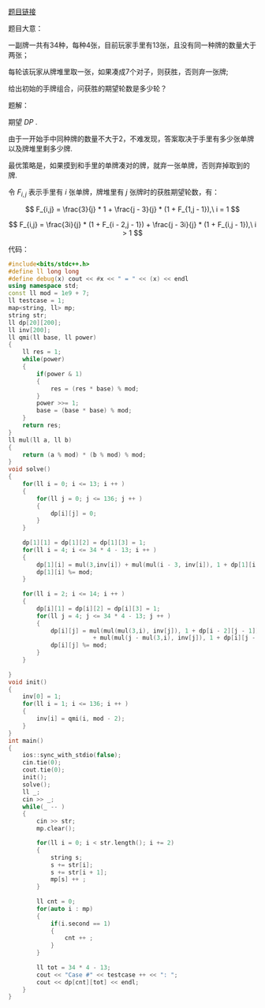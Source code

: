 [题目链接](https://ac.nowcoder.com/acm/contest/33186/I)

题目大意：

一副牌一共有34种，每种4张，目前玩家手里有13张，且没有同一种牌的数量大于两张；

每轮该玩家从牌堆里取一张，如果凑成7个对子，则获胜，否则弃一张牌;

给出初始的手牌组合，问获胜的期望轮数是多少轮？

题解：

期望 $DP$ .

由于一开始手中同种牌的数量不大于2，不难发现，答案取决于手里有多少张单牌以及牌堆里剩多少牌.

最优策略是，如果摸到和手里的单牌凑对的牌，就弃一张单牌，否则弃掉取到的牌.

令 $F_{i,j}$ 表示手里有 $i$ 张单牌，牌堆里有 $j$ 张牌时的获胜期望轮数，有：


$$
F_{i,j} = \frac{3}{j} * 1 + \frac{j - 3}{j} * (1 + F_{1,j - 1}),\ i = 1 
$$

$$
F_{i,j} = \frac{3i}{j} * (1 + F_{i - 2,j - 1}) + \frac{j - 3i}{j} * (1 + F_{i,j - 1}),\ i > 1
$$



代码：

```cpp
#include<bits/stdc++.h>
#define ll long long
#define debug(x) cout << #x << " = " << (x) << endl
using namespace std;
const ll mod = 1e9 + 7;
ll testcase = 1;
map<string, ll> mp;
string str;
ll dp[20][200];
ll inv[200];
ll qmi(ll base, ll power)
{
	ll res = 1;
	while(power)
	{
		if(power & 1)
		{
			res = (res * base) % mod;
		}
		power >>= 1;
		base = (base * base) % mod;
	}
	return res;
}
ll mul(ll a, ll b)
{
	return (a % mod) * (b % mod) % mod;
}
void solve()
{
	for(ll i = 0; i <= 13; i ++ )
	{
		for(ll j = 0; j <= 136; j ++ )
		{
			dp[i][j] = 0;
		}
	}
	
	dp[1][1] = dp[1][2] = dp[1][3] = 1;
	for(ll i = 4; i <= 34 * 4 - 13; i ++ )
	{
		dp[1][i] = mul(3,inv[i]) + mul(mul(i - 3, inv[i]), 1 + dp[1][i - 1]);
		dp[1][i] %= mod; 
	}
	
	for(ll i = 2; i <= 14; i ++ )
	{
		dp[i][1] = dp[i][2] = dp[i][3] = 1;
		for(ll j = 4; j <= 34 * 4 - 13; j ++ )
		{
			dp[i][j] = mul(mul(mul(3,i), inv[j]), 1 + dp[i - 2][j - 1])
						+ mul(mul(j - mul(3,i), inv[j]), 1 + dp[i][j - 1]);
			dp[i][j] %= mod;
		}
	}
	
}
void init()
{
	inv[0] = 1;
	for(ll i = 1; i <= 136; i ++ )
	{
		inv[i] = qmi(i, mod - 2);
	}
}
int main()
{
	ios::sync_with_stdio(false);
	cin.tie(0);
	cout.tie(0);
	init();
	solve();
	ll _;
	cin >> _;
	while(_ -- )
	{
		cin >> str;
		mp.clear();

		for(ll i = 0; i < str.length(); i += 2)
		{
			string s;
			s += str[i];
			s += str[i + 1];
			mp[s] ++ ;
		}
		
		ll cnt = 0;
		for(auto i : mp)
		{
			if(i.second == 1)
			{
				cnt ++ ;
			}
		}
	
		ll tot = 34 * 4 - 13;
		cout << "Case #" << testcase ++ << ": ";
		cout << dp[cnt][tot] << endl;
	}
}
```